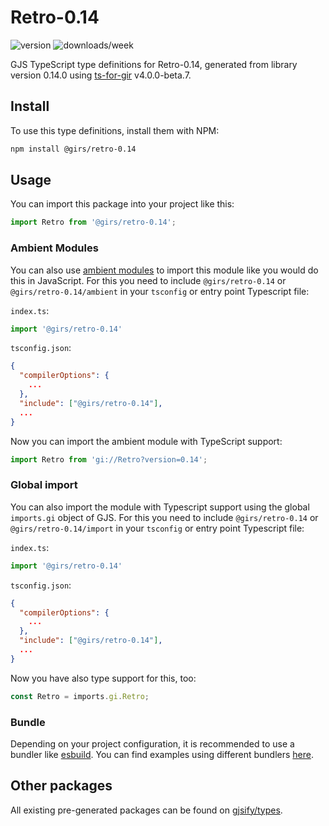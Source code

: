 
# Retro-0.14

![version](https://img.shields.io/npm/v/@girs/retro-0.14)
![downloads/week](https://img.shields.io/npm/dw/@girs/retro-0.14)


GJS TypeScript type definitions for Retro-0.14, generated from library version 0.14.0 using [ts-for-gir](https://github.com/gjsify/ts-for-gir) v4.0.0-beta.7.


## Install

To use this type definitions, install them with NPM:
```bash
npm install @girs/retro-0.14
```

## Usage

You can import this package into your project like this:
```ts
import Retro from '@girs/retro-0.14';
```

### Ambient Modules

You can also use [ambient modules](https://github.com/gjsify/ts-for-gir/tree/main/packages/cli#ambient-modules) to import this module like you would do this in JavaScript.
For this you need to include `@girs/retro-0.14` or `@girs/retro-0.14/ambient` in your `tsconfig` or entry point Typescript file:

`index.ts`:
```ts
import '@girs/retro-0.14'
```

`tsconfig.json`:
```json
{
  "compilerOptions": {
    ...
  },
  "include": ["@girs/retro-0.14"],
  ...
}
```

Now you can import the ambient module with TypeScript support: 

```ts
import Retro from 'gi://Retro?version=0.14';
```

### Global import

You can also import the module with Typescript support using the global `imports.gi` object of GJS.
For this you need to include `@girs/retro-0.14` or `@girs/retro-0.14/import` in your `tsconfig` or entry point Typescript file:

`index.ts`:
```ts
import '@girs/retro-0.14'
```

`tsconfig.json`:
```json
{
  "compilerOptions": {
    ...
  },
  "include": ["@girs/retro-0.14"],
  ...
}
```

Now you have also type support for this, too:

```ts
const Retro = imports.gi.Retro;
```

### Bundle

Depending on your project configuration, it is recommended to use a bundler like [esbuild](https://esbuild.github.io/). You can find examples using different bundlers [here](https://github.com/gjsify/ts-for-gir/tree/main/examples).

## Other packages

All existing pre-generated packages can be found on [gjsify/types](https://github.com/gjsify/types).

